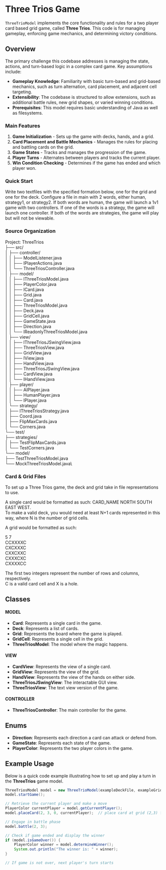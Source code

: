 # Three Trios Game

`ThreeTrioModel` implements the core functionality and rules for a two player card based grid game, 
called **Three Trios**. This code is for managing gameplay, enforcing game mechanics, 
and determining victory conditions.

## Overview

The primary challenge this codebase addresses is managing the state, actions, and turn-based logic 
in a complex card game. Key assumptions include:
- **Gameplay Knowledge**: Familiarity with basic turn-based and grid-based mechanics, 
such as turn alternation, card placement, and adjacent cell targeting.
- **Extensibility**: The codebase is structured to allow extensions, 
such as additional battle rules, new grid shapes, or varied winning conditions.
- **Prerequisites**: This model requires basic understanding of Java as well as filesystems.

### Main Features

1. **Game Initialization** - Sets up the game with decks, hands, and a grid.
2. **Card Placement and Battle Mechanics** - Manages the rules for placing and 
battling cards on the grid.
3. **Game States** - Tracks and manages the progression of the game.
4. **Player Turns** - Alternates between players and tracks the current player.
5. **Win Condition Checking** - Determines if the game has ended and which player won.

### Quick Start

Write two textfiles with the specified formation below, one for the grid and one for the deck. 
Configure a file in main with 2 words, either human, strategy1, or strategy2.
If both words are human, the game will launch a 1v1 game with two controllers.
If one of the words is a strategy, the game will launch one controller.
If both of the words are strategies, the game will play but will not be viewable.

### Source Organization


Project: ThreeTrios\
├── src/\
│   ├── controller/\
│   │   ├── ModelListener.java\
│   │   ├── IPlayerActions.java\
│   │   └── ThreeTriosController.java\
│   ├── model/\
│   │   ├── IThreeTriosModel.java\
│   │   ├── PlayerColor.java\
│   │   ├── ICard.java\
│   │   ├── Grid.java\
│   │   ├── Card.java\
│   │   ├── ThreeTriosModel.java\
│   │   ├── Deck.java\
│   │   ├── GridCell.java\
│   │   ├── GameState.java\
│   │   ├── Direction.java\
│   │   └── IReadonlyThreeTriosModel.java\
│   ├── view/\
│   │   ├── IThreeTriosJSwingView.java\
│   │   ├── ThreeTriosView.java\
│   │   ├── GridView.java\
│   │   ├── IView.java\
│   │   ├── HandView.java\
│   │   ├── ThreeTriosJSwingView.java\
│   │   ├── CardView.java\
│   │   └── IHandView.java\
│   ├── player/\
│   │   ├── AIPlayer.java\
│   │   ├── HumanPlayer.java\
│   │   └── IPlayer.java\
│   └── strategy/\
│       ├── IThreeTriosStrategy.java\
│       ├── Coord.java\
│       ├── FlipMaxCards.java\
│       └── Corners.java\
└── test/\
├── strategies/\
│   ├── TestFlipMaxCards.java\
│   └── TestCorners.java\
└── model/\
├── TestThreeTriosModel.java\
└── MockThreeTriosModel.java\


### Card & Grid Files

To set up a Three Trios game, the deck and grid take in file representations to use.

A single card would be formatted as such: CARD_NAME NORTH SOUTH EAST WEST.\
To make a valid deck, you would need at least N+1 cards represented in this way, where N is the
number of grid cells.

A grid would be formatted as such:

5 7\
CCXXXXC\
CXCXXXC\
CXXCXXC\
CXXXCXC\
CXXXXCC

The first two integers represent the number of rows and columns, respectively.\
C is a valid card cell and X is a hole.

## Classes
#### MODEL
- **Card**: Represents a single card in the game.
- **Deck**: Represents a list of cards. 
- **Grid**: Represents the board where the game is played.
- **GridCell**: Represents a single cell in the grid.
- **ThreeTriosModel**: The model where the magic happens.
#### VIEW
- **CardView**: Represents the view of a single card.
- **GridView**: Represents the view of the grid.
- **HandView**: Represents the view of the hands on either side.
- **ThreeTriosJSwingView**: The interactable GUI view.
- **ThreeTriosView**: The text view version of the game.
#### CONTROLLER
- **ThreeTriosController**: The main controller for the game.

## Enums
- **Direction**: Represents each direction a card can attack or defend from.
- **GameState**: Represents each state of the game.
- **PlayerColor**: Represents the two player colors in the game. 

## Example Usage

Below is a quick code example illustrating how to set up and play a turn in the **ThreeTrios** 
game model.

```java
ThreeTriosModel model = new ThreeTrioModel(exampleDeckFile, exampleGridFile);
model.startGame();

// Retrieve the current player and make a move
PlayerColor currentPlayer = model.getCurrentPlayer();
model.placeCard(2, 3, 0, currentPlayer);  // place card at grid (2,3) from player's hand

// Engage in battle phase
model.battle(2, 3);

// Check if game ended and display the winner
if (model.isGameOver()) {
    PlayerColor winner = model.determineWinner();
    System.out.println("The winner is: " + winner);
}

// If game is not over, next player's turn starts
